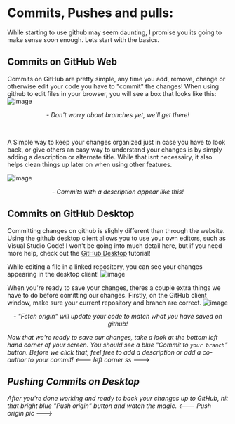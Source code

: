 # Commits, Pushes and pulls:

While starting to use github may seem daunting, I promise you its going to make sense soon enough. Lets start with the basics. 

## Commits on GitHub Web
Commits on GitHub are pretty simple, any time you add, remove, change or otherwise edit your code you have to "commit" the changes! When using github to edit files in your browser, you will see a box that looks like this:
![image](https://user-images.githubusercontent.com/61284764/156105699-0c8d2cca-66aa-4bbe-ae62-2c8320d497b8.png)
<p align = "center"> <i>- Don't worry about branches yet, we'll get there! </i></p>
<br>

 A Simple way to keep your changes organized just in case you have to look back, or give others an easy way to understand your changes is by simply adding a description or alternate title. While that isnt necessairy, it also helps clean things up later on when using other features.
 
 ![image](https://user-images.githubusercontent.com/61284764/156107503-4a0203ea-7deb-40e6-aa1d-e64bfa7d0329.png)
 <p align = "center"> <i>- Commits with a description appear like this! </i></p>

## Commits on GitHub Desktop
Committing changes on github is slighly different than through the website. Using the github desktop client allows you to use your own editors, such as Visual Studio Code! I won't be going into much detail here, but if you need more help, check out the [GitHub Desktop](desktop.md) tutorial! 

While editing a file in a linked repository, you can see your changes appearing in the desktop client!
![image](https://user-images.githubusercontent.com/61284764/156910463-f4bc12ce-ea4d-489c-9194-a537fc2c5e72.png)

When you're ready to save your changes, theres a couple extra things we have to do before comitting our changes. Firstly, on the GitHub client window, make sure your current repository and branch are correct. 
![image](https://user-images.githubusercontent.com/61284764/156910647-6efc8026-b8b7-4cf7-9052-d0e3e1d7abd6.png)
<p align = "center"> <i>- "Fetch origin" will update your code to match what you have saved on github!

Now that we're ready to save our changes, take a look at the bottom left hand corner of your screen. You should see a blue "Commit to `your branch`" button. Before we click that, feel free to add a description or add a co-author to your commit! 
<--- left corner ss --->

## Pushing Commits on Desktop
After you're done working and ready to back your changes up to GitHub, hit that bright blue "Push origin" button and watch the magic.
<--- Push origin pic --->